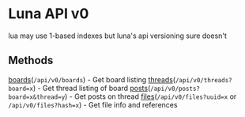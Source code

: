 # Luna API v0
lua may use 1-based indexes but luna's api versioning sure doesn't

## Methods
[boards](boards.md)(`/api/v0/boards`) - Get board listing
[threads](threads.md)(`/api/v0/threads?board=x`) - Get thread listing of board
[posts](posts.md)(`/api/v0/posts?board=x&thread=y`) - Get posts on thread
[files](files.md)(`/api/v0/files?uuid=x` or `/api/v0/files?hash=x`) - Get file info and references
